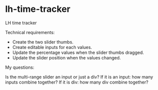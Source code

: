# lh-time-tracker

LH time tracker

Technical requirements:

- Create the two slider thumbs.
- Create editable inputs for each values.
- Update the percentage values when the slider thumbs dragged.
- Update the slider position when the values changed.

My questions:

Is the multi-range slider an input or just a div?
If it is an input: how many inputs combine together?
If it is div: how many div combine together?
